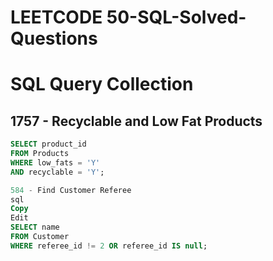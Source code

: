 # LEETCODE 50-SQL-Solved-Questions


# SQL Query Collection

## 1757 - Recyclable and Low Fat Products

```sql
SELECT product_id
FROM Products
WHERE low_fats = 'Y'
AND recyclable = 'Y';

584 - Find Customer Referee
sql
Copy
Edit
SELECT name 
FROM Customer 
WHERE referee_id != 2 OR referee_id IS null;


